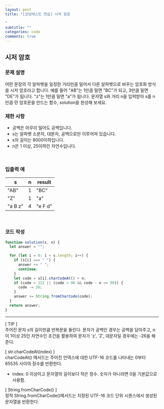 ```yaml
---
layout: post
title: "[코딩테스트 연습] 시저 암호

"
subtitle: ""
categories: code
comments: true
---
```


## 시저 암호

### 문제 설명

어떤 문장의 각 알파벳을 일정한 거리만큼 밀어서 다른 알파벳으로 바꾸는 암호화 방식을 시저 암호라고 합니다. 예를 들어 "AB"는 1만큼 밀면 "BC"가 되고, 3만큼 밀면 "DE"가 됩니다. "z"는 1만큼 밀면 "a"가 됩니다. 문자열 s와 거리 n을 입력받아 s를 n만큼 민 암호문을 만드는 함수, solution을 완성해 보세요.
<br>

### 제한 사항

- 공백은 아무리 밀어도 공백입니다.
- s는 알파벳 소문자, 대문자, 공백으로만 이루어져 있습니다.
- s의 길이는 8000이하입니다.
- n은 1 이상, 25이하인 자연수입니다.

<br>

### 입출력 예

| s       | n   | result  |
| ------- | --- | ------- |
| "AB"    | 1   | "BC"    |
| "Z"     | 1   | "a"     |
| "a B z" | 4   | "e F d" |

<br>

### 코드 작성

```js
function solution(s, n) {
  let answer = "";

  for (let i = 0; i < s.length; i++) {
    if (s[i] === " ") {
      answer += " ";
      continue;
    }
    let code = s[i].charCodeAt() + n;
    if (code > 122 || (code > 90 && code - n <= 90)) {
      code -= 26;
    }
    answer += String.fromCharCode(code);
  }
  return answer;
}
```

<hr>

[ TIP ]<br>
주어진 문자 s의 길이만큼 반복문을 돌린다. 문자가 공백인 경우는 공백을 담아주고, n이 1이상 25인 자연수인 조건을 활용하여
문자가 'z', 'Z', 대문자일 경우에는 -26을 해준다.
<br>

[ str.charCodeAt(index) ]<br>
charCodeAt() 메서드는 주어진 인덱스에 대한 UTF-16 코드를 나타내는 0부터 65535 사이의 정수를 반환한다.

- index: 0 이상이고 문자열의 길이보다 작은 정수. 숫자가 아니라면 0을 기본값으로 사용함.
  <br>

[ String.fromCharCode() ]<br>
정적 String.fromCharCode()메서드는 지정된 UTF-16 코드 단위 시퀀스에서 생성된 문자열을 반환한다.

<br>
